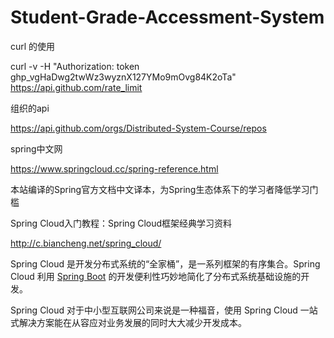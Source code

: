 # Student-Grade-Accessment-System

curl 的使用

 curl -v -H "Authorization: token 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" https://api.github.com/rate_limit

组织的api

https://api.github.com/orgs/Distributed-System-Course/repos

spring中文网

https://www.springcloud.cc/spring-reference.html

本站编译的Spring官方文档中文译本，为Spring生态体系下的学习者降低学习门槛

Spring Cloud入门教程：Spring Cloud框架经典学习资料

http://c.biancheng.net/spring_cloud/

Spring Cloud 是开发分布式系统的“全家桶”，是一系列框架的有序集合。Spring Cloud 利用 [Spring Boot](http://c.biancheng.net/spring_boot/) 的开发便利性巧妙地简化了分布式系统基础设施的开发。

Spring Cloud 对于中小型互联网公司来说是一种福音，使用 Spring Cloud 一站式解决方案能在从容应对业务发展的同时大大减少开发成本。
